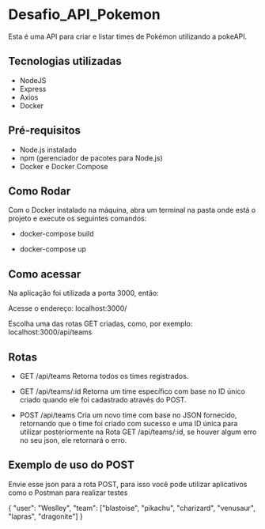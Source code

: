 # Desafio_API_Pokemon
 
Esta é uma API para criar e listar times de Pokémon utilizando a pokeAPI.

## Tecnologias utilizadas

- NodeJS
- Express
- Axios
- Docker

## Pré-requisitos

- Node.js instalado
- npm (gerenciador de pacotes para Node.js)
- Docker e Docker Compose

## Como Rodar

Com o Docker instalado na máquina, abra um terminal na pasta onde está o projeto e execute os seguintes comandos:

- docker-compose build

- docker-compose up

## Como acessar
Na aplicação foi utilizada a porta 3000, então:

Acesse o endereço: localhost:3000/

Escolha uma das rotas GET criadas, como, por exemplo: localhost:3000/api/teams

## Rotas

- GET /api/teams
Retorna todos os times registrados.

- GET /api/teams/:id
Retorna um time específico com base no ID único criado quando ele foi cadastrado através do POST.

- POST /api/teams
Cria um novo time com base no JSON fornecido, retornando que o time foi criado com sucesso e uma ID única para utilizar posteriormente na Rota GET /api/teams/:id, se houver algum erro no seu json, ele retornará o erro.

## Exemplo de uso do POST

Envie esse json para a rota POST, para isso você pode utilizar aplicativos como o Postman para realizar testes

{
  "user": "Weslley",
  "team": ["blastoise", "pikachu", "charizard", "venusaur", "lapras", "dragonite"]
}
